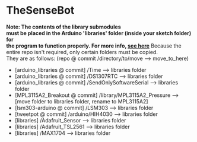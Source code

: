 TheSenseBot
===========

**Note: The contents of the library submodules <br>
must be placed in the Arduino 'libraries' folder (inside your sketch folder) for <br>
the program to function properly. For more info, [see here](http://arduino.cc/en/Guide/Libraries)**
Because the entire repo isn't required, only certain folders must be copied.
<br>They are as follows: (repo @ commit /directory/to/move --> move\_to\_here)

*	[arduino\_libraries @ commit] /Time --> libraries folder	
*	[arduino\_libraries @ commit] /DS1307RTC --> libraries folder	
*	[arduino\_libraries @ commit] /SendOnlySoftwareSerial --> libraries folder	
*	[MPL3115A2_Breakout @ commit] /library/MPL3115A2\_Pressure --> [move folder to libraries folder, rename to MPL3115A2]
*	[lsm303-arduino @ commit] /LSM303 --> libraries folder
*	[tweetpot @ commit] /arduino/HIH4030 --> libraries folder
*	[libraries] /Adafruit\_Sensor --> libraries folder
*	[libraries] /Adafruit\_TSL2561 --> libraries folder
*	[libraries] /MAX1704 --> libraries folder